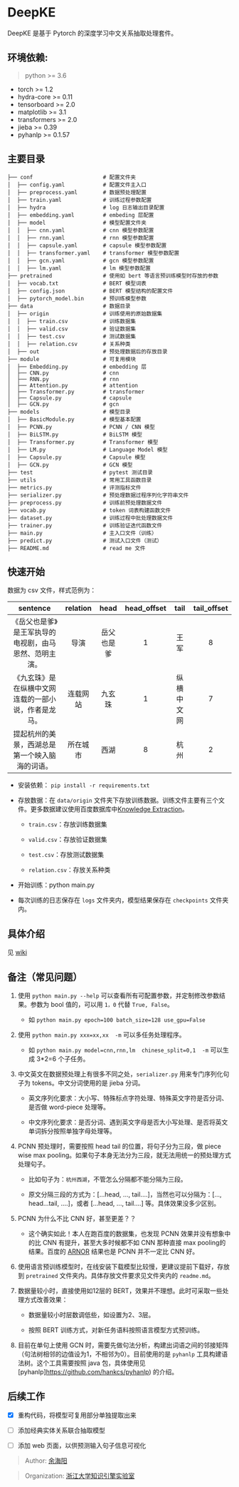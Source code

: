 # DeepKE

DeepKE 是基于 Pytorch 的深度学习中文关系抽取处理套件。

## 环境依赖:

> python >= 3.6

- torch >= 1.2
- hydra-core >= 0.11
- tensorboard >= 2.0
- matplotlib >= 3.1
- transformers >= 2.0
- jieba >= 0.39
- pyhanlp >= 0.1.57


## 主要目录

```
├── conf                      # 配置文件夹
│  ├── config.yaml            # 配置文件主入口
│  ├── preprocess.yaml        # 数据预处理配置
│  ├── train.yaml             # 训练过程参数配置
│  ├── hydra                  # log 日志输出目录配置
│  ├── embedding.yaml         # embeding 层配置
│  ├── model                  # 模型配置文件夹
│  │  ├── cnn.yaml            # cnn 模型参数配置
│  │  ├── rnn.yaml            # rnn 模型参数配置
│  │  ├── capsule.yaml        # capsule 模型参数配置
│  │  ├── transformer.yaml    # transformer 模型参数配置
│  │  ├── gcn.yaml            # gcn 模型参数配置
│  │  ├── lm.yaml             # lm 模型参数配置
├── pretrained                # 使用如 bert 等语言预训练模型时存放的参数
│  ├── vocab.txt              # BERT 模型词表
│  ├── config.json            # BERT 模型结构的配置文件
│  ├── pytorch_model.bin      # 预训练模型参数
├── data                      # 数据目录
│  ├── origin                 # 训练使用的原始数据集
│  │  ├── train.csv           # 训练数据集
│  │  ├── valid.csv           # 验证数据集
│  │  ├── test.csv            # 测试数据集
│  │  ├── relation.csv        # 关系种类
│  ├── out                    # 预处理数据后的存放目录
├── module                    # 可复用模块
│  ├── Embedding.py           # embedding 层
│  ├── CNN.py                 # cnn
│  ├── RNN.py                 # rnn
│  ├── Attention.py           # attention
│  ├── Transformer.py         # transformer
│  ├── Capsule.py             # capsule
│  ├── GCN.py                 # gcn
├── models                    # 模型目录
│  ├── BasicModule.py         # 模型基本配置
│  ├── PCNN.py                # PCNN / CNN 模型
│  ├── BiLSTM.py              # BiLSTM 模型
│  ├── Transformer.py         # Transformer 模型
│  ├── LM.py                  # Language Model 模型
│  ├── Capsule.py             # Capsule 模型
│  ├── GCN.py                 # GCN 模型
├── test                      # pytest 测试目录
├── utils                     # 常用工具函数目录
├── metrics.py                # 评测指标文件
├── serializer.py             # 预处理数据过程序列化字符串文件
├── preprocess.py             # 训练前预处理数据文件
├── vocab.py                  # token 词表构建函数文件
├── dataset.py                # 训练过程中批处理数据文件
├── trainer.py                # 训练验证迭代函数文件
├── main.py                   # 主入口文件（训练）
├── predict.py                # 测试入口文件（测试）            
├── README.md                 # read me 文件
```

## 快速开始

数据为 csv 文件，样式范例为：


sentence|relation|head|head_offset|tail|tail_offset
:---:|:---:|:---:|:---:|:---:|:---:
《岳父也是爹》是王军执导的电视剧，由马恩然、范明主演。|导演|岳父也是爹|1|王军|8
《九玄珠》是在纵横中文网连载的一部小说，作者是龙马。|连载网站|九玄珠|1|纵横中文网|7
提起杭州的美景，西湖总是第一个映入脑海的词语。|所在城市|西湖|8|杭州|2

- 安装依赖： `pip install -r requirements.txt`

- 存放数据：在 `data/origin` 文件夹下存放训练数据。训练文件主要有三个文件。更多数据建议使用百度数据库中[Knowledge Extraction](http://ai.baidu.com/broad/download)。

  - `train.csv`：存放训练数据集

  - `valid.csv`：存放验证数据集

  - `test.csv`：存放测试数据集

  - `relation.csv`：存放关系种类

- 开始训练：python main.py

- 每次训练的日志保存在 `logs` 文件夹内，模型结果保存在 `checkpoints` 文件夹内。

## 具体介绍

见 [wiki](https://github.com/zjunlp/deepke/wiki)


## 备注（常见问题）

1. 使用 `python main.py --help` 可以查看所有可配置参数，并定制修改参数结果。参数为 bool 值的，可以用 `1，0` 代替 `True, False`。

    - 如 `python main.py epoch=100 batch_size=128 use_gpu=False`

1. 使用 `python main.py xxx=xx,xx  -m` 可以多任务处理程序。

    - 如 `python main.py model=cnn,rnn,lm  chinese_split=0,1  -m` 可以生成 3*2=6 个子任务。

1. 中文英文在数据预处理上有很多不同之处，`serializer.py` 用来专门序列化句子为 tokens。中文分词使用的是 jieba 分词。

    - 英文序列化要求：大小写、特殊标点字符处理、特殊英文字符是否分词、是否做 word-piece 处理等。
    
    - 中文序列化要求：是否分词、遇到英文字母是否大小写处理、是否将英文单词拆分按照单独字母处理等。
    
1. PCNN 预处理时，需要按照 head tail 的位置，将句子分为三段，做 piece wise max pooling。如果句子本身无法分为三段，就无法用统一的预处理方式处理句子。
    
    - 比如句子为：`杭州西湖`，不管怎么分隔都不能分隔为三段。
    
    - 原文分隔三段的方式为：[...head, ..., tail....]，当然也可以分隔为：[..., head...tail, ....]，或者 [...head, ..., tail....] 等。具体效果没多少区别。
    
1. PCNN 为什么不比 CNN 好，甚至更差？？

    - 这个确实如此！本人在跑百度的数据集，也发现 PCNN 效果并没有想象中的比 CNN 有提升，甚至大多时候都不如 CNN 那种直接 max pooling的结果。百度的 [ARNOR](https://github.com/PaddlePaddle/models/tree/develop/PaddleNLP/Research/ACL2019-ARNOR) 结果也是 PCNN 并不一定比 CNN 好。

1. 使用语言预训练模型时，在线安装下载模型比较慢，更建议提前下载好，存放到 `pretrained` 文件夹内。具体存放文件要求见文件夹内的 `readme.md`。

1. 数据量较小时，直接使用如12层的 BERT，效果并不理想。此时可采取一些处理方式改善效果：
    
    - 数据量较小时层数调低些，如设置为2、3层。
    
    - 按照 BERT 训练方式，对新任务语料按照语言模型方式预训练。
    
1. 目前在单句上使用 GCN 时，需要先做句法分析，构建出词语之间的邻接矩阵（句法树相邻的边值设为1，不相邻为0）。目前使用的是 `pyhanlp` 工具构建语法树。这个工具需要按照 java 包，具体使用见 [pyhanlp]https://github.com/hankcs/pyhanlp) 的介绍。


## 后续工作

- [x] 重构代码，将模型可复用部分单独提取出来
- [ ] 添加经典实体关系联合抽取模型
- [ ] 添加 web 页面，以供预测输入句子信息可视化


> Author: [余海阳](mailto:yuhaiyang@zju.edu.cn)

> Organization: [浙江大学知识引擎实验室](http://openkg.cn/)

